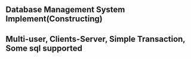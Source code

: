 ## Database Management System Implement(Constructing)

## Multi-user, Clients-Server, Simple Transaction, Some sql supported
